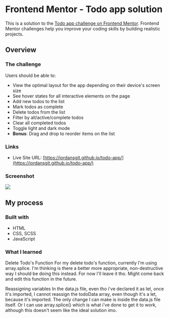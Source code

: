 # Frontend Mentor - Todo app solution

This is a solution to the [Todo app challenge on Frontend Mentor](https://www.frontendmentor.io/challenges/todo-app-Su1_KokOW). Frontend Mentor challenges help you improve your coding skills by building realistic projects. 

## Overview

### The challenge

Users should be able to:

- View the optimal layout for the app depending on their device's screen size
- See hover states for all interactive elements on the page
- Add new todos to the list
- Mark todos as complete
- Delete todos from the list
- Filter by all/active/complete todos
- Clear all completed todos
- Toggle light and dark mode
- **Bonus**: Drag and drop to reorder items on the list

### Links

- Live Site URL: [https://jordansgit.github.io/todo-app/](https://jordansgit.github.io/todo-app/)

### Screenshot

![](./screenshot.jpg)

## My process

### Built with

- HTML
- CSS, SCSS 
- JavaScript

### What I learned

Delete Todo's Function
For my delete todo's function, currently I'm using array.splice. 
I'm thinking is there a better more appropriate, non-destructive way I should be doing this instead. 
For now I'll leave it tho. Might come back and edit this function in the future. 

Reassigning variables 
In the data.js file, even tho i've declared it as let, once it's imported, I cannot reassign the todoData array, even though it's a let, because it's imported. The only change I can make is inside the data.js file itself. Or I can use array.splice() which is what i've done to get it to work, although this doesn't seem like the ideal solution imo. 
